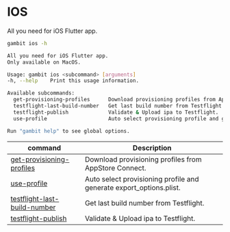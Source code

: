 # IOS

All you need for iOS Flutter app.

```bash
gambit ios -h
```

```bash
All you need for iOS Flutter app.
Only available on MacOS.

Usage: gambit ios <subcommand> [arguments]
-h, --help    Print this usage information.

Available subcommands:
  get-provisioning-profiles      Download provisioning profiles from AppStore Connect.
  testflight-last-build-number   Get last build number from Testflight.
  testflight-publish             Validate & Upload ipa to Testflight.
  use-profile                    Auto select provisioning profile and generate export_options.plist.

Run "gambit help" to see global options.
```

| command | Description |
|---|---|
| [get-provisioning-profiles](get-provisioning-profiles.md) | Download provisioning profiles from AppStore Connect.|
| [use-profile](use-profile.md)| Auto select provisioning profile and generate export_options.plist. |
| [testflight-last-build-number](testflight-last-build-number.md) | Get last build number from Testflight.|
| [testflight-publish](testflight-publish.md) | Validate & Upload ipa to Testflight.|